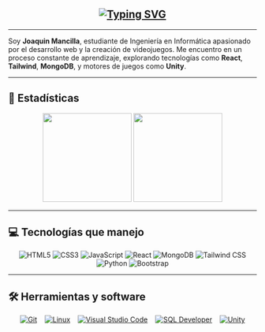 <div align="center">

## [![Typing SVG](https://readme-typing-svg.demolab.com?font=Jersey+15&size=30&pause=1000&color=ffffff&background=9D56FF00&center=true&vCenter=true&repeat=false&random=false&width=435&lines=¡Hola!+Bienvenido+a+mi+GitHub+👾)](https://git.io/typing-svg)  

</div>

<div align="left">

---

<p>
Soy <b>Joaquin Mancilla</b>, estudiante de Ingeniería en Informática apasionado por el desarrollo web y la creación de videojuegos.  
Me encuentro en un proceso constante de aprendizaje, explorando tecnologías como <b>React</b>, <b>Tailwind</b>, <b>MongoDB</b>, y motores de juegos como <b>Unity</b>.  
</p>

---

## 🚀 Estadísticas

<p align="center">
  <img height="180em" src="https://github-readme-stats.vercel.app/api?username=JoakoMancilla&show_icons=true&hide_border=true&title_color=7A7ADB&icon_color=6969C0&text_color=D3D3D3&bg_color=0,000000,130F40"/>
  <img height="180em" src="https://github-readme-stats.vercel.app/api/top-langs/?username=JoakoMancilla&layout=compact&langs_count=10&hide_border=true&title_color=7A7ADB&text_color=D3D3D3&bg_color=0,000000,130F40"/>
</p>

---

## 💻 Tecnologías que manejo

<div align="center">
  <img alt="HTML5" src="https://img.shields.io/badge/html5-%23E34F26.svg?style=for-the-badge&logo=html5&logoColor=white" />
  <img alt="CSS3" src="https://img.shields.io/badge/css3-%231572B6.svg?style=for-the-badge&logo=css3&logoColor=white" />
  <img alt="JavaScript" src="https://img.shields.io/badge/javascript-%23323330.svg?style=for-the-badge&logo=javascript&logoColor=%23F7DF1E" />
  <img alt="React" src="https://img.shields.io/badge/react-%2320232a.svg?style=for-the-badge&logo=react&logoColor=%2361DAFB" />
  <img alt="MongoDB" src="https://img.shields.io/badge/mongodb-%234ea94b.svg?style=for-the-badge&logo=mongodb&logoColor=white" />
  <img alt="Tailwind CSS" src="https://img.shields.io/badge/tailwind_css-38B2AC?style=for-the-badge&logo=tailwind-css&logoColor=white" />
  <img alt="Python" src="https://img.shields.io/badge/python-14354C?style=for-the-badge&logo=python&logoColor=white" />
  <img alt="Bootstrap" src="https://img.shields.io/badge/bootstrap-563D7C?style=for-the-badge&logo=bootstrap&logoColor=white" />
</div>

---

## 🛠️ Herramientas y software

<div align="center">
  <a href="#"><img alt="Git" src="https://img.shields.io/badge/git-F05032?style=for-the-badge&logo=git&logoColor=white" /></a>
  &nbsp;&nbsp;
  <a href="#"><img alt="Linux" src="https://img.shields.io/badge/linux-FCC624?style=for-the-badge&logo=linux&logoColor=black" /></a>
  &nbsp;&nbsp;
  <a href="#"><img alt="Visual Studio Code" src="https://img.shields.io/badge/visual_studio_code-0078D4?style=for-the-badge&logo=visual-studio-code&logoColor=white" /></a>
  &nbsp;&nbsp;
  <a href="#"><img alt="SQL Developer" src="https://img.shields.io/badge/sql_developer-F80000?style=for-the-badge&logo=oracle&logoColor=white" /></a>
  &nbsp;&nbsp;
  <a href="#"><img alt="Unity" src="https://img.shields.io/badge/unity-100000?style=for-the-badge&logo=unity&logoColor=white" /></a>
</div>

</div>
